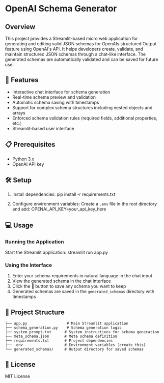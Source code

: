 # OpenAI Schema Generator

## Overview
This project provides a Streamlit-based micro web application for generating and editing valid JSON schemas for OpenAIs structured Output feature using OpenAI's API. It helps developers create, validate, and maintain structured JSON schemas through a chat-like interface. The generated schemas are automatically validated and can be saved for future use.

## 🚀 Features
- Interactive chat interface for schema generation
- Real-time schema preview and validation
- Automatic schema saving with timestamps
- Support for complex schema structures including nested objects and arrays
- Enforced schema validation rules (required fields, additional properties, etc.)
- Streamlit-based user interface

## 📋 Prerequisites
- Python 3.x
- OpenAI API key

## 🛠️ Setup


1. Install dependencies:
    pip install -r requirements.txt

2. Configure environment variables:
    Create a `.env` file in the root directory and add:
    OPENAI_API_KEY=your_api_key_here

## 💻 Usage

### Running the Application
Start the Streamlit application:
    streamlit run app.py

### Using the Interface
1. Enter your schema requirements in natural language in the chat input
2. View the generated schema in the chat interface
3. Click the 💾 button to save any schema you want to keep
4. Generated schemas are saved in the `generated_schemas` directory with timestamps


## 📁 Project Structure
```Project root
├── app.py                  # Main Streamlit application
├── schema_generation.py    # Schema generation logic
├── system_prompt.txt      # System instructions for schema generation
├── meta_schema.json       # Meta schema definition
├── requirements.txt       # Project dependencies
├── .env                   # Environment variables (create this)
└── generated_schemas/     # Output directory for saved schemas
```

## 📝 License
MIT License

